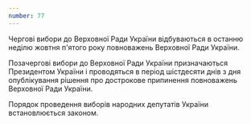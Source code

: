 ```yaml
---
number: 77
---
```


Чергові вибори до Верховної Ради України відбуваються в останню неділю жовтня п'ятого року повноважень Верховної Ради
України.

Позачергові вибори до Верховної Ради України призначаються Президентом України і проводяться в період шістдесяти днів з
дня опублікування рішення про дострокове припинення повноважень Верховної Ради України.

Порядок проведення виборів народних депутатів України встановлюється законом.
